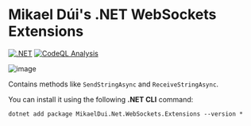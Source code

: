 # Mikael Dúi's .NET WebSockets Extensions
[![.NET](https://github.com/mikaeldui/websockets-dotnet-extensions/actions/workflows/dotnet.yml/badge.svg)](https://github.com/mikaeldui/websockets-dotnet-extensions/actions/workflows/dotnet.yml)
[![CodeQL Analysis](https://github.com/mikaeldui/websockets-dotnet-extensions/actions/workflows/codeql-analysis.yml/badge.svg)](https://github.com/mikaeldui/websockets-dotnet-extensions/actions/workflows/codeql-analysis.yml)

![image](https://user-images.githubusercontent.com/3706841/149629801-e27a966f-24d2-4e7b-9163-3ae6f3e1a252.png)

Contains methods like `SendStringAsync` and `ReceiveStringAsync`.

You can install it using the following **.NET CLI** command:

    dotnet add package MikaelDui.Net.WebSockets.Extensions --version *
